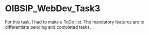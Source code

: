 # OIBSIP_WebDev_Task3
For this task, I had to make a ToDo list. The mandatory features are to differentiate pending and completed tasks.
